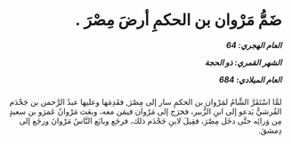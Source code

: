 <h1 dir="rtl">ضَمُّ مَرْوان بن الحكمِ أرضَ مِصْرَ .</h1>

<h5 dir="rtl">العام الهجري:  64

الشهر القمري: ذو الحجة

العام الميلادي: 684</h5>

<p dir="rtl">لمَّا اسْتَقَرَّ الشَّامُ لمَرْوان بن الحكمِ سار إلى مِصْرَ, فقَدِمَها وعليها عبدُ الرَّحمن بن جَحْدَم القُرشيُّ يَدعو إلى ابنِ الزُّبير، فخرَج إلى مَرْوان فيمَن معه، وبعَث مَرْوانُ عَمرَو بن سعيدٍ مِن وَرائِه حتَّى دخَل مِصْرَ، فقِيلَ لابنِ جَحْدَم ذلك، فرجَع وبايَع النَّاسُ مَرْوانَ ورجَع إلى دِمشقَ.</p></br>
